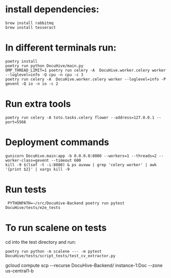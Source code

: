 # install dependencies:
```shell
brew install rabbitmq
brew install tesseract
```

# In different terminals run:
```shell
poetry install
poetry run python DocuHive/main.py
OMP_THREAD_LIMIT=1 poetry run celery -A  DocuHive.worker.celery worker --loglevel=info -Q cpu -n cpu -c 3
poetry run celery -A  DocuHive.worker.celery worker --loglevel=info -P gevent -Q io -n io -c 2
```

# Run extra tools
```shell
poetry run celery -A toto.tasks.celery flower --address=127.0.0.1 --port=5566
```

# Deployment commands
```shell
gunicorn DocuHive.main:app -b 0.0.0.0:8080 --workers=1 --threads=2 --worker-class=gevent --timeout 600
kill -9 $(lsof -t -i:8080) & ps auxww | grep 'celery worker' | awk '{print $2}' | xargs kill -9
```

# Run tests
```
 PYTHONPATH=~/src/DocuHive-Backend poetry run pytest DocuHive/tests/e2e_tests
```

# To run scalene on tests
 cd into the test directory and run:
 ```shell
poetry run python -m scalene --- -m pytest DocuHive/tests/script_tests/test_cv_extractor.py
```

gcloud compute scp --recurse DocuHive-Backend/ instance-1:Doc --zone us-central1-b
